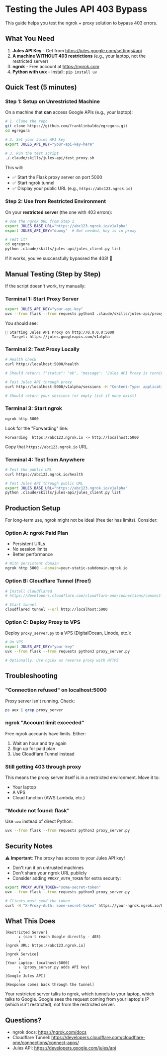 # Testing the Jules API 403 Bypass

This guide helps you test the ngrok + proxy solution to bypass 403 errors.

## What You Need

1. **Jules API Key** - Get from https://jules.google.com/settings#api
2. **A machine WITHOUT 403 restrictions** (e.g., your laptop, not the restricted server)
3. **ngrok** - Free account at https://ngrok.com
4. **Python with uvx** - Install: `pip install uv`

## Quick Test (5 minutes)

### Step 1: Setup on Unrestricted Machine

On a machine that **can** access Google APIs (e.g., your laptop):

```bash
# 1. Clone the repo
git clone https://github.com/franklinbaldo/egregora.git
cd egregora

# 2. Set your Jules API key
export JULES_API_KEY="your-api-key-here"

# 3. Run the test script
./.claude/skills/jules-api/test_proxy.sh
```

This will:
- ✅ Start the Flask proxy server on port 5000
- ✅ Start ngrok tunnel
- ✅ Display your public URL (e.g., `https://abc123.ngrok.io`)

### Step 2: Use from Restricted Environment

On your **restricted server** (the one with 403 errors):

```bash
# Use the ngrok URL from Step 1
export JULES_BASE_URL="https://abc123.ngrok.io/v1alpha"
export JULES_API_KEY="dummy"  # Not needed, key is in proxy

# Test it!
cd egregora
python .claude/skills/jules-api/jules_client.py list
```

If it works, you've successfully bypassed the 403! 🎉

## Manual Testing (Step by Step)

If the script doesn't work, try manually:

### Terminal 1: Start Proxy Server

```bash
export JULES_API_KEY="your-api-key"
uvx --from flask --from requests python3 .claude/skills/jules-api/proxy_server.py
```

You should see:
```
🚀 Starting Jules API Proxy on http://0.0.0.0:5000
   Target: https://jules.googleapis.com/v1alpha
```

### Terminal 2: Test Proxy Locally

```bash
# Health check
curl http://localhost:5000/health

# Should return: {"status": "ok", "message": "Jules API Proxy is running"}

# Test Jules API through proxy
curl http://localhost:5000/v1alpha/sessions -H "Content-Type: application/json"

# Should return your sessions (or empty list if none exist)
```

### Terminal 3: Start ngrok

```bash
ngrok http 5000
```

Look for the "Forwarding" line:
```
Forwarding  https://abc123.ngrok.io -> http://localhost:5000
```

Copy that `https://abc123.ngrok.io` URL.

### Terminal 4: Test from Anywhere

```bash
# Test the public URL
curl https://abc123.ngrok.io/health

# Test Jules API through public URL
export JULES_BASE_URL="https://abc123.ngrok.io/v1alpha"
python .claude/skills/jules-api/jules_client.py list
```

## Production Setup

For long-term use, ngrok might not be ideal (free tier has limits). Consider:

### Option A: ngrok Paid Plan
- Persistent URLs
- No session limits
- Better performance

```bash
# With persistent domain
ngrok http 5000 --domain=your-static-subdomain.ngrok.io
```

### Option B: Cloudflare Tunnel (Free!)

```bash
# Install cloudflared
# https://developers.cloudflare.com/cloudflare-one/connections/connect-apps/install-and-setup/

# Start tunnel
cloudflared tunnel --url http://localhost:5000
```

### Option C: Deploy Proxy to VPS

Deploy `proxy_server.py` to a VPS (DigitalOcean, Linode, etc.):

```bash
# On VPS
export JULES_API_KEY="your-key"
uvx --from flask --from requests python3 proxy_server.py

# Optionally: Use nginx as reverse proxy with HTTPS
```

## Troubleshooting

### "Connection refused" on localhost:5000

Proxy server isn't running. Check:
```bash
ps aux | grep proxy_server
```

### ngrok "Account limit exceeded"

Free ngrok accounts have limits. Either:
1. Wait an hour and try again
2. Sign up for paid plan
3. Use Cloudflare Tunnel instead

### Still getting 403 through proxy

This means the proxy server itself is in a restricted environment. Move it to:
- Your laptop
- A VPS
- Cloud function (AWS Lambda, etc.)

### "Module not found: flask"

Use `uvx` instead of direct Python:
```bash
uvx --from flask --from requests python3 proxy_server.py
```

## Security Notes

⚠️ **Important**: The proxy has access to your Jules API key!

- Don't run it on untrusted machines
- Don't share your ngrok URL publicly
- Consider adding `PROXY_AUTH_TOKEN` for extra security:

```bash
export PROXY_AUTH_TOKEN="some-secret-token"
uvx --from flask --from requests python3 proxy_server.py

# Clients must send the token
curl -H "X-Proxy-Auth: some-secret-token" https://your-ngrok.ngrok.io/health
```

## What This Does

```
[Restricted Server]
      ↓ (can't reach Google directly - 403)
      ↓
[ngrok URL: https://abc123.ngrok.io]
      ↓
[ngrok Service]
      ↓
[Your Laptop: localhost:5000]
      ↓ (proxy_server.py adds API key)
      ↓
[Google Jules API]
      ↓
[Response comes back through the tunnel]
```

Your restricted server talks to ngrok, which tunnels to your laptop, which talks to Google. Google sees the request coming from your laptop's IP (which isn't restricted), not from the restricted server.

## Questions?

- ngrok docs: https://ngrok.com/docs
- Cloudflare Tunnel: https://developers.cloudflare.com/cloudflare-one/connections/connect-apps/
- Jules API: https://developers.google.com/jules/api
